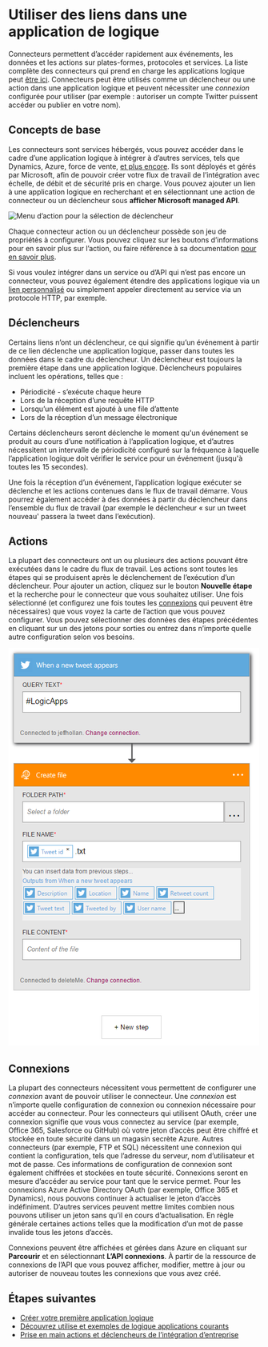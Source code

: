 <properties
    pageTitle="Vue d’ensemble des connecteurs d’applications logique | Microsoft Azure"
    description="Vue d’ensemble des connecteurs pouvant être utilisées dans une application de logique"
    services=""
    documentationCenter="" 
    authors="jeffhollan"
    manager="erikre"
    editor=""
    tags="connectors"/>

<tags
   ms.service="logic-apps"
   ms.devlang="na"
   ms.topic="article"
   ms.tgt_pltfrm="na"
   ms.workload="na" 
   ms.date="07/15/2016"
   ms.author="jehollan"/>

# <a name="using-connectors-in-a-logic-app"></a>Utiliser des liens dans une application de logique

Connecteurs permettent d’accéder rapidement aux événements, les données et les actions sur plates-formes, protocoles et services.  La liste complète des connecteurs qui prend en charge les applications logique peut [être ici](apis-list.md).  Connecteurs peut être utilisés comme un déclencheur ou une action dans une application logique et peuvent nécessiter une *connexion* configurée pour utiliser (par exemple : autoriser un compte Twitter puissent accéder ou publier en votre nom).

## <a name="basics"></a>Concepts de base

Les connecteurs sont services hébergés, vous pouvez accéder dans le cadre d’une application logique à intégrer à d’autres services, tels que Dynamics, Azure, force de vente, [et plus encore](apis-list.md).  Ils sont déployés et gérés par Microsoft, afin de pouvoir créer votre flux de travail de l’intégration avec échelle, de débit et de sécurité pris en charge.  Vous pouvez ajouter un lien à une application logique en recherchant et en sélectionnant une action de connecteur ou un déclencheur sous **afficher Microsoft managed API**.

![Menu d’action pour la sélection de déclencheur][1]

Chaque connecteur action ou un déclencheur possède son jeu de propriétés à configurer.  Vous pouvez cliquez sur les boutons d’informations pour en savoir plus sur l’action, ou faire référence à sa documentation [pour en savoir plus](apis-list.md).

Si vous voulez intégrer dans un service ou d’API qui n’est pas encore un connecteur, vous pouvez également étendre des applications logique via un [lien personnalisé](../app-service-logic/app-service-logic-create-api-app.md) ou simplement appeler directement au service via un protocole HTTP, par exemple.

## <a name="triggers"></a>Déclencheurs

Certains liens n’ont un déclencheur, ce qui signifie qu’un événement à partir de ce lien déclenche une application logique, passer dans toutes les données dans le cadre du déclencheur.  Un déclencheur est toujours la première étape dans une application logique.  Déclencheurs populaires incluent les opérations, telles que :
 
 * Périodicité - s’exécute chaque heure
 * Lors de la réception d’une requête HTTP
 * Lorsqu’un élément est ajouté à une file d’attente
 * Lors de la réception d’un message électronique
 
Certains déclencheurs seront déclenche le moment qu'un événement se produit au cours d’une notification à l’application logique, et d’autres nécessitent un intervalle de périodicité configuré sur la fréquence à laquelle l’application logique doit vérifier le service pour un événement (jusqu'à toutes les 15 secondes).  

Une fois la réception d’un événement, l’application logique exécuter se déclenche et les actions contenues dans le flux de travail démarre.  Vous pourrez également accéder à des données à partir du déclencheur dans l’ensemble du flux de travail (par exemple le déclencheur « sur un tweet nouveau' passera la tweet dans l’exécution).

## <a name="actions"></a>Actions

La plupart des connecteurs ont un ou plusieurs des actions pouvant être exécutées dans le cadre du flux de travail.  Les actions sont toutes les étapes qui se produisent après le déclenchement de l’exécution d’un déclencheur.  Pour ajouter un action, cliquez sur le bouton **Nouvelle étape** et la recherche pour le connecteur que vous souhaitez utiliser.  Une fois sélectionné (et configurez une fois toutes les [connexions](#connections) qui peuvent être nécessaires) que vous voyez la carte de l’action que vous pouvez configurer.  Vous pouvez sélectionner des données des étapes précédentes en cliquant sur un des jetons pour sorties ou entrez dans n’importe quelle autre configuration selon vos besoins.

![Configuration d’une action de connecteur][2]

## <a name="connections"></a>Connexions

La plupart des connecteurs nécessitent vous permettent de configurer une *connexion* avant de pouvoir utiliser le connecteur.  Une *connexion* est n’importe quelle configuration de connexion ou connexion nécessaire pour accéder au connecteur.  Pour les connecteurs qui utilisent OAuth, créer une connexion signifie que vous vous connectez au service (par exemple, Office 365, Salesforce ou GitHub) où votre jeton d’accès peut être chiffré et stockée en toute sécurité dans un magasin secrète Azure.  Autres connecteurs (par exemple, FTP et SQL) nécessitent une connexion qui contient la configuration, tels que l’adresse du serveur, nom d’utilisateur et mot de passe.  Ces informations de configuration de connexion sont également chiffrées et stockées en toute sécurité.  Connexions seront en mesure d’accéder au service pour tant que le service permet.  Pour les connexions Azure Active Directory OAuth (par exemple, Office 365 et Dynamics), nous pouvons continuer à actualiser le jeton d’accès indéfiniment.  D’autres services peuvent mettre limites combien nous pouvons utiliser un jeton sans qu’il en cours d’actualisation.  En règle générale certaines actions telles que la modification d’un mot de passe invalide tous les jetons d’accès.  

Connexions peuvent être affichées et gérées dans Azure en cliquant sur **Parcourir** et en sélectionnant **L’API connexions**.  À partir de la ressource de connexions de l’API que vous pouvez afficher, modifier, mettre à jour ou autoriser de nouveau toutes les connexions que vous avez créé.

## <a name="next-steps"></a>Étapes suivantes

- [Créer votre première application logique](../app-service-logic/app-service-logic-create-a-logic-app.md)
- [Découvrez utilise et exemples de logique applications courants](../app-service-logic/app-service-logic-examples-and-scenarios.md)
- [Prise en main actions et déclencheurs de l’intégration d’entreprise](../app-service-logic/app-service-logic-enterprise-integration-overview.md)

<!--Image References -->
[1]: ./media/connectors-overview/addAction.png
[2]: ./media/connectors-overview/configureAction.png